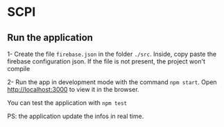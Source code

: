 # SCPI

## Run the application

1- Create the file `firebase.json` in the folder `./src`. Inside, copy paste the firebase configuration json. If the file is not present, the project won't compile

2- Run the app in development mode with the command `npm start`. Open [http://localhost:3000](http://localhost:3000) to view it in the browser.

You can test the application with `npm test`

PS: the application update the infos in real time.